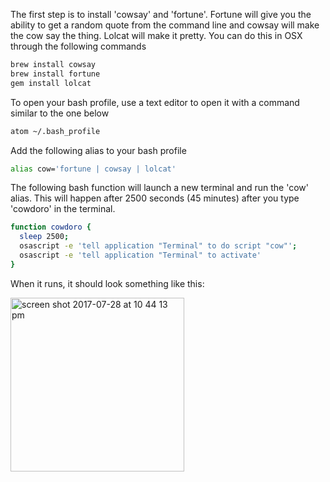 The first step is to install 'cowsay' and 'fortune'.  Fortune will give you the ability to get a random quote from the command line and cowsay will make the cow say the thing.  Lolcat will make it pretty. You can do this in OSX through the following commands

```bash
brew install cowsay
brew install fortune
gem install lolcat
```

To open your bash profile, use a text editor to open it with a command similar to the one below

```bash
atom ~/.bash_profile
```

Add the following alias to your bash profile
```bash
alias cow='fortune | cowsay | lolcat'
```

The following bash function will launch a new terminal and run the 'cow' alias. 
This will happen after 2500 seconds (45 minutes) after you type 'cowdoro' in the terminal.

```bash
function cowdoro {
  sleep 2500;
  osascript -e 'tell application "Terminal" to do script "cow"';
  osascript -e 'tell application "Terminal" to activate'
}
```

When it runs, it should look something like this:

<img width="278" alt="screen shot 2017-07-28 at 10 44 13 pm" src="https://user-images.githubusercontent.com/20469703/28742167-55921218-73e6-11e7-975f-9bf1165c49de.png">
